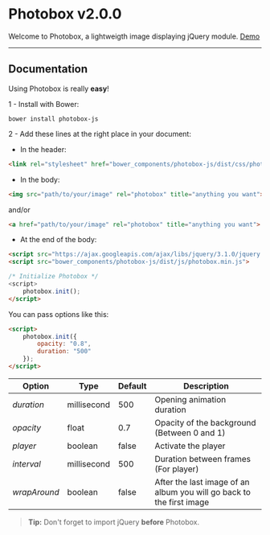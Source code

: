 Photobox v2.0.0
===============

Welcome to Photobox, a lightweigth image displaying jQuery module.
[Demo](http://codepen.io/GKlein/full/QEGXpz/)

----------


Documentation
----------------------

Using Photobox is really **easy**!

1 - Install with Bower:
```
bower install photobox-js
```

2 - Add these lines at the right place in your document:

- In the header:
```html
<link rel="stylesheet" href="bower_components/photobox-js/dist/css/photobox.min.css">
```

- In the body:
```html
<img src="path/to/your/image" rel="photobox" title="anything you want">
```
and/or
```html
<a href="path/to/your/image" rel="photobox" title="anything you want">
```

- At the end of the body:
```html
<script src="https://ajax.googleapis.com/ajax/libs/jquery/3.1.0/jquery.min.js"></script>
<script src="bower_components/photobox-js/dist/js/photobox.min.js">

/* Initialize Photobox */
<script>
	photobox.init();
</script>
```

You can pass options like this:
```html
<script>
	photobox.init({
		opacity: "0.8",
		duration: "500"
	});
</script>
```

| Option       | Type | Default | Description                |
|--------------|------|---------|----------------------------|
| *duration* | millisecond | 500 | Opening animation duration |
| *opacity* | float | 0.7 | Opacity of the background (Between 0 and 1) |
| *player* | boolean | false | Activate the player |
| *interval* | millisecond | 500 | Duration between frames (For player) |
| *wrapAround* | boolean | false | After the last image of an album you will go back to the first image |

> **Tip:** Don't forget to import jQuery **before** Photobox.

